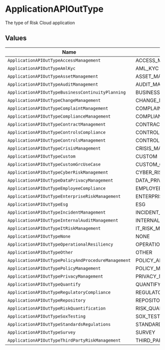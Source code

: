 # ApplicationAPIOutType

The type of Risk Cloud application


## Values

| Name                                                | Value                                               |
| --------------------------------------------------- | --------------------------------------------------- |
| `ApplicationAPIOutTypeAccessManagement`             | ACCESS_MANAGEMENT                                   |
| `ApplicationAPIOutTypeAmlKyc`                       | AML_KYC                                             |
| `ApplicationAPIOutTypeAssetManagement`              | ASSET_MANAGEMENT                                    |
| `ApplicationAPIOutTypeAuditManagement`              | AUDIT_MANAGEMENT                                    |
| `ApplicationAPIOutTypeBusinessContinuityPlanning`   | BUSINESS_CONTINUITY_PLANNING                        |
| `ApplicationAPIOutTypeChangeManagement`             | CHANGE_MANAGEMENT                                   |
| `ApplicationAPIOutTypeComplaintManagement`          | COMPLAINT_MANAGEMENT                                |
| `ApplicationAPIOutTypeComplianceManagement`         | COMPLIANCE_MANAGEMENT                               |
| `ApplicationAPIOutTypeContractManagement`           | CONTRACT_MANAGEMENT                                 |
| `ApplicationAPIOutTypeControlsCompliance`           | CONTROLS_COMPLIANCE                                 |
| `ApplicationAPIOutTypeControlsManagement`           | CONTROLS_MANAGEMENT                                 |
| `ApplicationAPIOutTypeCrisisManagement`             | CRISIS_MANAGEMENT                                   |
| `ApplicationAPIOutTypeCustom`                       | CUSTOM                                              |
| `ApplicationAPIOutTypeCustomGrcUseCase`             | CUSTOM_GRC_USE_CASE                                 |
| `ApplicationAPIOutTypeCyberRiskManagement`          | CYBER_RISK_MANAGEMENT                               |
| `ApplicationAPIOutTypeDataPrivacyManagement`        | DATA_PRIVACY_MANAGEMENT                             |
| `ApplicationAPIOutTypeEmployeeCompliance`           | EMPLOYEE_COMPLIANCE                                 |
| `ApplicationAPIOutTypeEnterpriseRiskManagement`     | ENTERPRISE_RISK_MANAGEMENT                          |
| `ApplicationAPIOutTypeEsg`                          | ESG                                                 |
| `ApplicationAPIOutTypeIncidentManagement`           | INCIDENT_MANAGEMENT                                 |
| `ApplicationAPIOutTypeInternalAuditManagement`      | INTERNAL_AUDIT_MANAGEMENT                           |
| `ApplicationAPIOutTypeItRiskManagement`             | IT_RISK_MANAGEMENT                                  |
| `ApplicationAPIOutTypeNone`                         | NONE                                                |
| `ApplicationAPIOutTypeOperationalResiliency`        | OPERATIONAL_RESILIENCY                              |
| `ApplicationAPIOutTypeOther`                        | OTHER                                               |
| `ApplicationAPIOutTypePolicyAndProcedureManagement` | POLICY_AND_PROCEDURE_MANAGEMENT                     |
| `ApplicationAPIOutTypePolicyManagement`             | POLICY_MANAGEMENT                                   |
| `ApplicationAPIOutTypePrivacyManagement`            | PRIVACY_MANAGEMENT                                  |
| `ApplicationAPIOutTypeQuantify`                     | QUANTIFY                                            |
| `ApplicationAPIOutTypeRegulatoryCompliance`         | REGULATORY_COMPLIANCE                               |
| `ApplicationAPIOutTypeRepository`                   | REPOSITORY                                          |
| `ApplicationAPIOutTypeRiskQuantification`           | RISK_QUANTIFICATION                                 |
| `ApplicationAPIOutTypeSoxTesting`                   | SOX_TESTING                                         |
| `ApplicationAPIOutTypeStandardsRegulations`         | STANDARDS_REGULATIONS                               |
| `ApplicationAPIOutTypeSurvey`                       | SURVEY                                              |
| `ApplicationAPIOutTypeThirdPartyRiskManagement`     | THIRD_PARTY_RISK_MANAGEMENT                         |